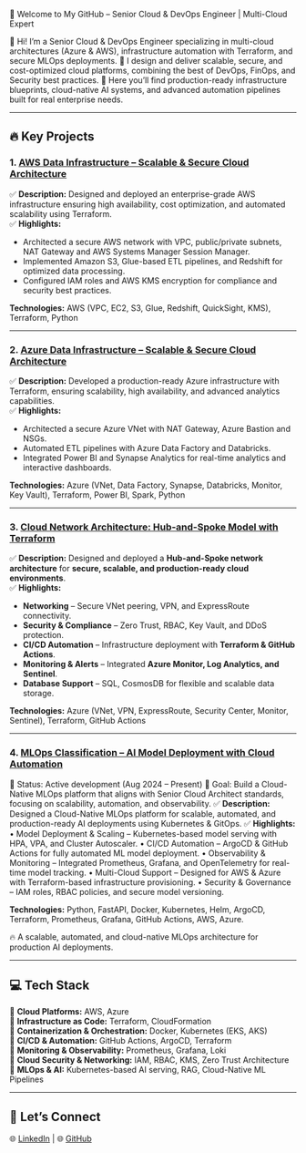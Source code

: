 🚀 Welcome to My GitHub – Senior Cloud & DevOps Engineer | Multi-Cloud Expert

👋 Hi! I’m a Senior Cloud & DevOps Engineer specializing in multi-cloud architectures (Azure & AWS), infrastructure automation with Terraform, and secure MLOps deployments.
🔧 I design and deliver scalable, secure, and cost-optimized cloud platforms, combining the best of DevOps, FinOps, and Security best practices.
📂 Here you’ll find production-ready infrastructure blueprints, cloud-native AI systems, and advanced automation pipelines built for real enterprise needs. 

---

## **🔥 Key Projects**

### **1. [AWS Data Infrastructure – Scalable & Secure Cloud Architecture](https://github.com/Vitmer/AWS_Data_Infra_Project)**  
✅ **Description:** Designed and deployed an enterprise-grade AWS infrastructure ensuring high availability, cost optimization, and automated scalability using Terraform.  
✅ **Highlights:**  
- Architected a secure AWS network with VPC, public/private subnets, NAT Gateway and AWS Systems Manager Session Manager.  
- Implemented Amazon S3, Glue-based ETL pipelines, and Redshift for optimized data processing.  
- Configured IAM roles and AWS KMS encryption for compliance and security best practices.  

**Technologies:** AWS (VPC, EC2, S3, Glue, Redshift, QuickSight, KMS), Terraform, Python  

---

### **2. [Azure Data Infrastructure – Scalable & Secure Cloud Architecture](https://github.com/Vitmer/Azure_Data_Infra_Project)**  
✅ **Description:** Developed a production-ready Azure infrastructure with Terraform, ensuring scalability, high availability, and advanced analytics capabilities.  
✅ **Highlights:**  
- Architected a secure Azure VNet with NAT Gateway, Azure Bastion and NSGs.  
- Automated ETL pipelines with Azure Data Factory and Databricks.  
- Integrated Power BI and Synapse Analytics for real-time analytics and interactive dashboards.  

**Technologies:** Azure (VNet, Data Factory, Synapse, Databricks, Monitor, Key Vault), Terraform, Power BI, Spark, Python  

---

### **3. [Cloud Network Architecture: Hub-and-Spoke Model with Terraform](https://github.com/Vitmer/Cloud_Network_Architecture)**  
✅ **Description:** Designed and deployed a **Hub-and-Spoke network architecture** for **secure, scalable, and production-ready cloud environments**.  
✅ **Highlights:**  
- **Networking** – Secure VNet peering, VPN, and ExpressRoute connectivity.  
- **Security & Compliance** – Zero Trust, RBAC, Key Vault, and DDoS protection.  
- **CI/CD Automation** – Infrastructure deployment with **Terraform & GitHub Actions**.  
- **Monitoring & Alerts** – Integrated **Azure Monitor, Log Analytics, and Sentinel**.  
- **Database Support** – SQL, CosmosDB for flexible and scalable data storage.  

**Technologies:** Azure (VNet, VPN, ExpressRoute, Security Center, Monitor, Sentinel), Terraform, GitHub Actions  

---

### **4. [MLOps Classification – AI Model Deployment with Cloud Automation](https://github.com/Vitmer/MLOps-Classification-with-Cloud-Deployment-Options)**  
🚧 Status: Active development (Aug 2024 – Present)
🎯 Goal: Build a Cloud-Native MLOps platform that aligns with Senior Cloud Architect standards, focusing on scalability, automation, and observability.
✅ **Description:** Designed a Cloud-Native MLOps platform for scalable, automated, and production-ready AI deployments using Kubernetes & GitOps.
✅ **Highlights:**
	•	Model Deployment & Scaling – Kubernetes-based model serving with HPA, VPA, and Cluster Autoscaler.
	•	CI/CD Automation – ArgoCD & GitHub Actions for fully automated ML model deployment.
	•	Observability & Monitoring – Integrated Prometheus, Grafana, and OpenTelemetry for real-time model tracking.
	•	Multi-Cloud Support – Designed for AWS & Azure with Terraform-based infrastructure provisioning.
	•	Security & Governance – IAM roles, RBAC policies, and secure model versioning.

**Technologies:** Python, FastAPI, Docker, Kubernetes, Helm, ArgoCD, Terraform, Prometheus, Grafana, GitHub Actions, AWS, Azure.

🔥 A scalable, automated, and cloud-native MLOps architecture for production AI deployments.

---

## **💻 Tech Stack**
🔹 **Cloud Platforms:** AWS, Azure  
🔹 **Infrastructure as Code:** Terraform, CloudFormation  
🔹 **Containerization & Orchestration:** Docker, Kubernetes (EKS, AKS)  
🔹 **CI/CD & Automation:** GitHub Actions, ArgoCD, Terraform  
🔹 **Monitoring & Observability:** Prometheus, Grafana, Loki  
🔹 **Cloud Security & Networking:** IAM, RBAC, KMS, Zero Trust Architecture  
🔹 **MLOps & AI:** Kubernetes-based AI serving, RAG, Cloud-Native ML Pipelines   

---

## **📢 Let’s Connect**
🌐 [LinkedIn](https://www.linkedin.com/in/vitalij-merenics-451331249/) | 🌐 [GitHub](https://github.com/Vitmer)
